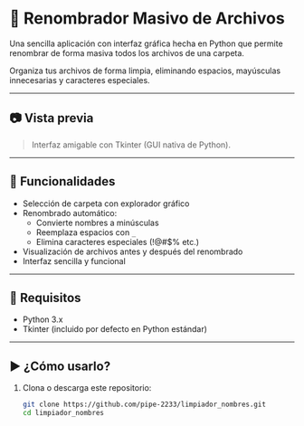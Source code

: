 # 🧼 Renombrador Masivo de Archivos

Una sencilla aplicación con interfaz gráfica hecha en Python que permite renombrar de forma masiva todos los archivos de una carpeta.

Organiza tus archivos de forma limpia, eliminando espacios, mayúsculas innecesarias y caracteres especiales.

---

## 📷 Vista previa

> Interfaz amigable con Tkinter (GUI nativa de Python).

---

## 🚀 Funcionalidades

- Selección de carpeta con explorador gráfico
- Renombrado automático:
  - Convierte nombres a minúsculas
  - Reemplaza espacios con `_`
  - Elimina caracteres especiales (!@#$% etc.)
- Visualización de archivos antes y después del renombrado
- Interfaz sencilla y funcional

---

## 🧰 Requisitos

- Python 3.x  
- Tkinter (incluido por defecto en Python estándar)

---

## ▶️ ¿Cómo usarlo?

1. Clona o descarga este repositorio:
   ```bash
   git clone https://github.com/pipe-2233/limpiador_nombres.git
   cd limpiador_nombres
